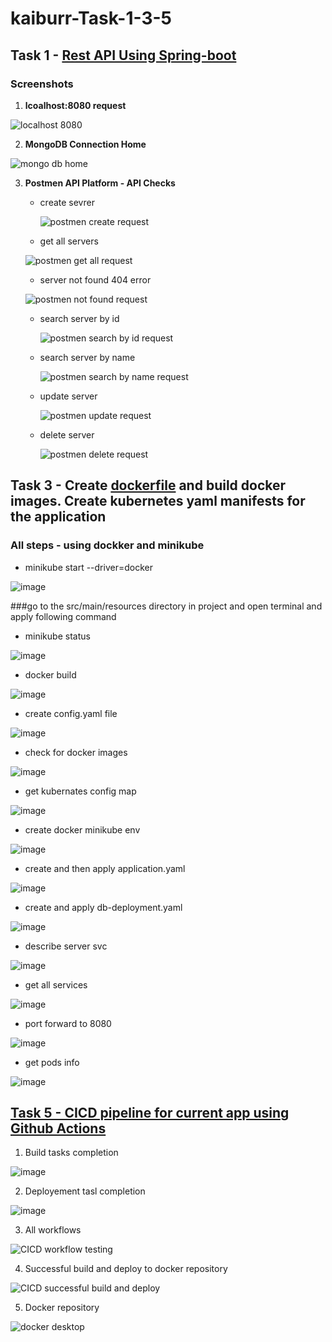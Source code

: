 # kaiburr-Task-1-3-5

## Task 1 - [Rest API Using Spring-boot](https://github.com/kalpesh-git0/kaiburr-Task-1-3-5/tree/main/src/main/java/com/kalpesh/kaiburrclient)

### Screenshots

1. **lcoalhost:8080 request**

![localhost 8080](https://github.com/kalpesh-git0/kaiburr-Task-1-3-5/assets/78799833/7ad90d86-b77b-46a5-996c-719cd62770ef)

2. **MongoDB Connection Home**

![mongo db home](https://github.com/kalpesh-git0/kaiburr-Task-1-3-5/assets/78799833/3ffdb4be-29b7-42ef-bca5-c41a932fc7c7)

3. **Postmen API Platform - API Checks**
   * create sevrer
  
     ![postmen create request](https://github.com/kalpesh-git0/kaiburr-Task-1-3-5/assets/78799833/4457a7a1-3769-4400-8cb2-e3eefb7284d9)

   *  get all servers

     ![postmen get all request](https://github.com/kalpesh-git0/kaiburr-Task-1-3-5/assets/78799833/3cca0035-5750-48ea-bcae-b5b7e83d03b0)

   *  server not found 404 error
  
     ![postmen not found request](https://github.com/kalpesh-git0/kaiburr-Task-1-3-5/assets/78799833/ebfc3fbd-437a-482a-a6e3-1f8b20008b81)

   * search server by id

     ![postmen search by id request](https://github.com/kalpesh-git0/kaiburr-Task-1-3-5/assets/78799833/20183b14-c59f-4e5b-b69a-f39e33cf07e6)

   * search server by name

     ![postmen search by name request](https://github.com/kalpesh-git0/kaiburr-Task-1-3-5/assets/78799833/d58893f3-1dbf-4a77-b3d2-be7c509a355e)

   * update server

     ![postmen update request](https://github.com/kalpesh-git0/kaiburr-Task-1-3-5/assets/78799833/2abd6a2e-be83-47ae-bcb3-e5432a485752)

   * delete server

     ![postmen delete request](https://github.com/kalpesh-git0/kaiburr-Task-1-3-5/assets/78799833/78dcb10d-b4d2-4595-9b23-f4eb57c28168)

    
## Task 3 - Create [dockerfile](https://github.com/kalpesh-git0/kaiburr-Task-1-3-5/blob/main/Dockerfile) and build docker images. Create kubernetes yaml manifests for the application

### All steps - using dockker and minikube

* minikube start --driver=docker

![image](https://github.com/kalpesh-git0/kaiburr-Task-1-3-5/assets/78799833/caffe2d8-aed2-4ea7-b4ce-ed5183b6f9a9)

###go to the src/main/resources directory in project and open terminal and apply following command
* minikube status

![image](https://github.com/kalpesh-git0/kaiburr-Task-1-3-5/assets/78799833/2e234545-3f93-4478-90be-92f938b08e87)

* docker build

![image](https://github.com/kalpesh-git0/kaiburr-Task-1-3-5/assets/78799833/c6513e4d-b7c2-42e9-aa0d-e872a01020ec)

* create config.yaml file

![image](https://github.com/kalpesh-git0/kaiburr-Task-1-3-5/assets/78799833/f335d4a6-aaff-4e4f-9659-07125fafdcb5)

* check for docker images

![image](https://github.com/kalpesh-git0/kaiburr-Task-1-3-5/assets/78799833/bf492b2b-6b25-4c7b-b2d9-9a76301564c9)

* get kubernates config map

![image](https://github.com/kalpesh-git0/kaiburr-Task-1-3-5/assets/78799833/5e818044-6e64-4c12-9a8e-c31b27f2ddb3)

* create docker minikube env

![image](https://github.com/kalpesh-git0/kaiburr-Task-1-3-5/assets/78799833/3b9448f5-d7b8-4f26-b0b1-446f3b9b1cbb)

* create and then apply application.yaml

![image](https://github.com/kalpesh-git0/kaiburr-Task-1-3-5/assets/78799833/fa2d240b-07ee-4e0f-8c05-54d86f797428)

* create and apply db-deployment.yaml

![image](https://github.com/kalpesh-git0/kaiburr-Task-1-3-5/assets/78799833/73dc4a3b-99af-40d7-9afd-70a76cd18a8b)

* describe server svc

![image](https://github.com/kalpesh-git0/kaiburr-Task-1-3-5/assets/78799833/0eee1d45-b758-4a74-9de1-5f2b57657507)

* get all services

![image](https://github.com/kalpesh-git0/kaiburr-Task-1-3-5/assets/78799833/cc413994-a5e1-4c71-9ac3-2c0f9e0a0021)

* port forward to 8080

![image](https://github.com/kalpesh-git0/kaiburr-Task-1-3-5/assets/78799833/d80e9c8a-1ead-4037-9e0e-776c40835cf5)

* get pods info

![image](https://github.com/kalpesh-git0/kaiburr-Task-1-3-5/assets/78799833/3b04d3de-020e-41ad-adda-01e45ca7f171)



## [Task 5 - CICD pipeline for current app  using Github Actions](https://github.com/kalpesh-git0/kaiburr-Task-1-3-5/actions)

1. Build tasks completion

![image](https://github.com/kalpesh-git0/kaiburr-Task-1-3-5/assets/78799833/b5d79966-157e-4d2d-aa1e-667a4994ef9f)

2. Deployement tasl completion

![image](https://github.com/kalpesh-git0/kaiburr-Task-1-3-5/assets/78799833/3148510d-a486-40a4-b664-e6d5047fe57c)

3. All workflows

![CICD workflow testing](https://github.com/kalpesh-git0/kaiburr-Task-1-3-5/assets/78799833/fa74ac42-0566-4be4-8258-4a3811bb985e)

4. Successful build and deploy to docker repository

![CICD successful build and deploy](https://github.com/kalpesh-git0/kaiburr-Task-1-3-5/assets/78799833/d912336b-f354-4835-b50e-0ca0a1f617c5)

5. Docker repository

![docker desktop](https://github.com/kalpesh-git0/kaiburr-Task-1-3-5/assets/78799833/93f7a49d-d615-4ea2-8bc5-28811d8df8a7)


















   
